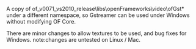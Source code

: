 A copy of of_v0071_vs2010_release\libs\openFrameworks\video\ofGst* under a different namespace, so Gstreamer can be used under Windows without modifying OF Core.

There are minor changes to allow textures to be used, and bug fixes for Windows. note:changes are untested on Linux / Mac. 

